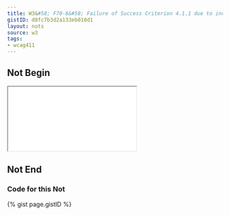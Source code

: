 ```yaml
---
title: W3&#58; F70-6&#58; Failure of Success Criterion 4.1.1 due to incorrect use of start and end tags or attribute markup
gistID: d8fc7b3d2a133eb010d1
layout: nots
source: w3
tags:
- wcag411
---
```


<h2 aria-describedby="{{ page.gistID }}">Not Begin</h2>
<div class="rendered-not">
<iframe seamless title="Example Page for {{ page.title }}" src="F70-6-special.html"></iframe>
</div> <!-- rendered-not -->

<h2 aria-describedby="{{ page.gistID }}">Not End</h2>

<h3 aria-describedby="{{ page.gistID }}">Code for this Not</h3>
{% gist page.gistID %}
